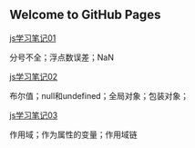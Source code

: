 ## Welcome to GitHub Pages

[js学习笔记01](./js_markdown_01)

分号不全；浮点数误差；NaN

[js学习笔记02](./js_markdown_02)

布尔值；null和undefined；全局对象；包装对象；

[js学习笔记03](./js_markdown_03)

作用域；作为属性的变量；作用域链